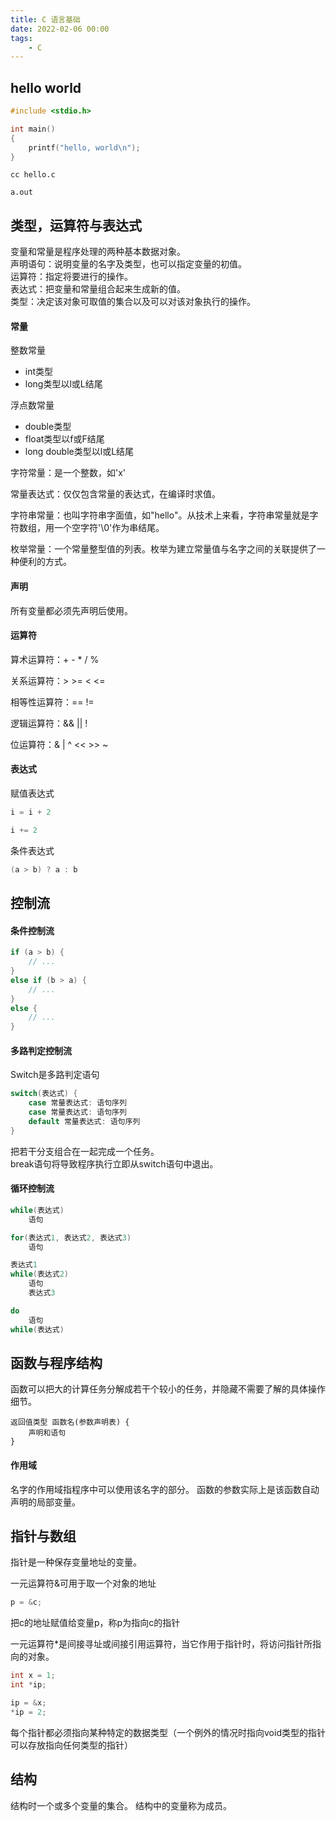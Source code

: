 ```yaml
---
title: C 语言基础
date: 2022-02-06 00:00
tags:
    - C
---
```


## hello world
```C
#include <stdio.h>

int main()
{
    printf("hello, world\n");
}
```

```
cc hello.c

a.out
```

## 类型，运算符与表达式
变量和常量是程序处理的两种基本数据对象。  
声明语句：说明变量的名字及类型，也可以指定变量的初值。  
运算符：指定将要进行的操作。  
表达式：把变量和常量组合起来生成新的值。  
类型：决定该对象可取值的集合以及可以对该对象执行的操作。  

#### 常量
整数常量
- int类型
- long类型以l或L结尾

浮点数常量
- double类型
- float类型以f或F结尾
- long double类型以l或L结尾

字符常量：是一个整数，如'x'

常量表达式：仅仅包含常量的表达式，在编译时求值。

字符串常量：也叫字符串字面值，如"hello"。从技术上来看，字符串常量就是字符数组，用一个空字符'\0'作为串结尾。

枚举常量：一个常量整型值的列表。枚举为建立常量值与名字之间的关联提供了一种便利的方式。


#### 声明
所有变量都必须先声明后使用。

#### 运算符
算术运算符：+ - * / %

关系运算符：> >= < <=

相等性运算符：== != 

逻辑运算符：&& || !

位运算符：& | ^ << >> ~


#### 表达式
赋值表达式
```C
i = i + 2

i += 2
```

条件表达式
```C
(a > b) ? a : b
```


## 控制流
#### 条件控制流
```C
if (a > b) {
    // ...
}    
else if (b > a) {
    // ...
}
else {
    // ...
}

```

#### 多路判定控制流
Switch是多路判定语句
```C
switch(表达式) {
    case 常量表达式: 语句序列
    case 常量表达式: 语句序列
    default 常量表达式: 语句序列
}
```
把若干分支组合在一起完成一个任务。  
break语句将导致程序执行立即从switch语句中退出。

#### 循环控制流
```C
while(表达式)
    语句
```

```C
for(表达式1, 表达式2, 表达式3)
    语句

表达式1
while(表达式2)
    语句
    表达式3
```


```C
do
    语句
while(表达式)
```


## 函数与程序结构
函数可以把大的计算任务分解成若干个较小的任务，并隐藏不需要了解的具体操作细节。

```
返回值类型 函数名(参数声明表) {
    声明和语句
}
```

#### 作用域
名字的作用域指程序中可以使用该名字的部分。
函数的参数实际上是该函数自动声明的局部变量。


## 指针与数组
指针是一种保存变量地址的变量。

一元运算符&可用于取一个对象的地址
```C
p = &c;
```
把c的地址赋值给变量p，称p为指向c的指针

一元运算符*是间接寻址或间接引用运算符，当它作用于指针时，将访问指针所指向的对象。 
```C
int x = 1;
int *ip;

ip = &x;
*ip = 2;
``` 

每个指针都必须指向某种特定的数据类型（一个例外的情况时指向void类型的指针可以存放指向任何类型的指针）

## 结构
结构时一个或多个变量的集合。
结构中的变量称为成员。
